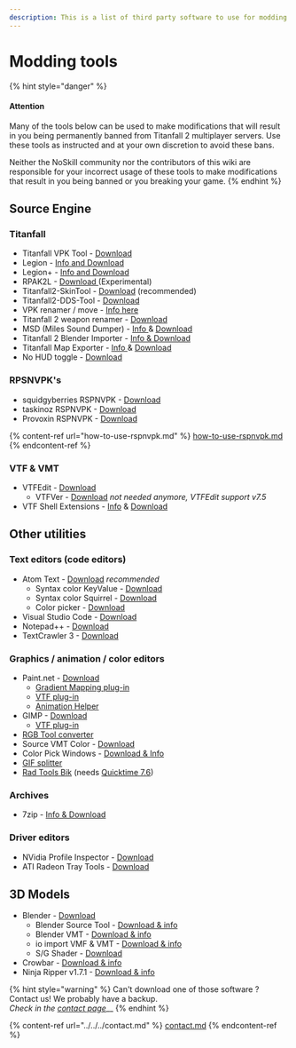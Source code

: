 ```yaml
---
description: This is a list of third party software to use for modding Titanfall 2.
---
```


# Modding tools

{% hint style="danger" %}
#### Attention

Many of the tools below can be used to make modifications that will result in you being permanently banned from Titanfall 2 multiplayer servers. Use these tools as instructed and at your own discretion to avoid these bans.&#x20;

Neither the NoSkill community nor the contributors of this wiki are responsible for your incorrect usage of these tools to make modifications that result in you being banned or you breaking your game.
{% endhint %}

## Source Engine

### Titanfall

* Titanfall VPK Tool - [Download](../../../tools/Titanfall\_VPKTool3.4\_Portable.zip)
* Legion - [Info and Download](https://wiki.modme.co/wiki/apps/Legion.html)
* Legion+ - [Info and Download](https://github.com/r-ex/LegionPlus)
* RPAK2L - [Download ](https://github.com/headassbtw/rpak2l/releases/latest)(Experimental)
* Titanfall2-SkinTool - [Download](https://github.com/zxcPandora/Titanfall2-SkinTool) (recommended)
* Titanfall2-DDS-Tool - [Download](https://github.com/greishuhs/Titanfall2-DDS-Tool)&#x20;
* VPK renamer / move - [Info here](../how-to-backup-extract-and-repack.md#vpk-rename-move-batch-script)
* Titanfall 2 weapon renamer - [Download](https://bitbucket.org/lunderdeamon/tf2renamer)
* MSD (Miles Sound Dumper) - [Info ](https://github.com/Lyxica/Miles-10-Sound-Dumper)& [Download](https://github.com/Lyxica/Miles-10-Sound-Dumper/releases/tag/v1.0-tf2-beta1)
* Titanfall 2 Blender Importer - [Info & Download](https://github.com/snake-biscuits/io\_import\_rbsp)
* Titanfall Map Exporter - [Info ](../../../r2-ripping/exporting-maps.md)& [Download](https://raw.githubusercontent.com/Wanty5883/Titanfall2/master/tools/TitanfallMapExporter.py)
* No HUD toggle - [Download](https://www.moddb.com/games/titanfall-2/downloads/toggle-hud5)

### RPSNVPK's

* squidgyberries RSPNVPK - [Download](https://github.com/squidgyberries/RSPNVPK)
* taskinoz RSPNVPK - [Download](https://github.com/taskinoz/RSPNVPK)
* Provoxin RSPNVPK - [Download](https://github.com/Provoxin/RSPNVPK-GUI)



{% content-ref url="how-to-use-rspnvpk.md" %}
[how-to-use-rspnvpk.md](how-to-use-rspnvpk.md)
{% endcontent-ref %}

### VTF & VMT

* VTFEdit - [Download](../../../tools/vtfedit133.zip)
  * VTFVer - [Download](http://cra0kalo.com/public/VTFVer.zip) _not needed anymore, VTFEdit support v7.5_
* VTF Shell Extensions - [Info](https://developer.valvesoftware.com/wiki/VTF\_Shell\_Extensions) & [Download](https://www.wunderboy.org/valve-hl2source-sdk-tools/#vtf\_shell)

## Other utilities

### Text editors (code editors)

* Atom Text - [Download](https://atom.io/) _recommended_
  * Syntax color KeyValue - [Download](https://atom.io/packages/language-source-cfg)
  * Syntax color Squirrel - [Download](https://atom.io/packages/squirrel-language)
  * Color picker - [Download](https://atom.io/packages/color-picker)
* Visual Studio Code - [Download](https://code.visualstudio.com/)
* Notepad++ - [Download](https://notepad-plus-plus.org/downloads/)
* TextCrawler 3 - [Download](https://www.digitalvolcano.co.uk/tcdownloads.html)

### Graphics / animation / color editors

* Paint.net - [Download](https://www.getpaint.net/)
  * [Gradient Mapping plug-in](https://forums.getpaint.net/topic/6265-gradient-mapping/)
  * [VTF plug-in](../../../tools/pdnvtfplugin111.zip)
  * [Animation Helper](https://pixelbyte.itch.io/paint-net-sprite-plugin)
* GIMP - [Download](https://www.gimp.org/downloads/)
  * [VTF plug-in](https://www.tophattwaffle.com/downloads/gimp-vtf-plugin/)
* [RGB Tool converter](http://hewmc.blogspot.fr/2012/12/rgb-to-percentage-converter.html)
* Source VMT Color - [Download](https://dev.cra0kalo.com/?p=155)
* Color Pick Windows - [Download & Info](https://pixelbyte.itch.io/color-pick)
* [GIF splitter](https://ezgif.com/split)
* [Rad Tools Bik](http://www.radgametools.com/bnkdown.htm) (needs [Quicktime 7.6](https://support.apple.com/downloads/quicktime))

### Archives

* 7zip - [Info & Download](https://www.7-zip.org/)

### Driver editors

* NVidia Profile Inspector - [Download](https://nvidia-inspector.en.lo4d.com/windows)
* ATI Radeon Tray Tools - [Download](https://www.majorgeeks.com/files/details/ati\_tray\_tools.html)

## 3D Models

* Blender - [Download](https://www.blender.org/)
  * Blender Source Tool - [Download & info](https://steamreview.org/BlenderSourceTools/)
  * Blender VMT - [Download & info](https://github.com/lasa01/blender-vmt)
  * io import VMF & VMT - [Download & info](https://github.com/lasa01/io\_import\_vmf)
  * S/G Shader - [Download](../../../tools/SG\_Shader.blend)
* Crowbar - [Download & info](http://steamcommunity.com/groups/CrowbarTool)
* Ninja Ripper v1.7.1 - [Download & info](https://cgig.ru/ninjaripper/)



{% hint style="warning" %}
Can't download one of those software ? Contact us! We probably have a backup.\
_Check in the_ [_contact page_](../../../contact.md)__
{% endhint %}

{% content-ref url="../../../contact.md" %}
[contact.md](../../../contact.md)
{% endcontent-ref %}
